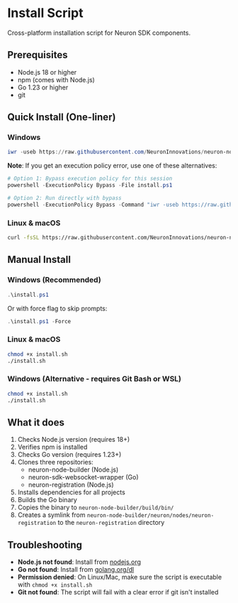 # Install Script

Cross-platform installation script for Neuron SDK components.

## Prerequisites

- Node.js 18 or higher
- npm (comes with Node.js)
- Go 1.23 or higher
- git

## Quick Install (One-liner)

### Windows
```powershell
iwr -useb https://raw.githubusercontent.com/NeuronInnovations/neuron-node-builder-installer/main/install.ps1 | iex
```

**Note**: If you get an execution policy error, use one of these alternatives:
```powershell
# Option 1: Bypass execution policy for this session
powershell -ExecutionPolicy Bypass -File install.ps1

# Option 2: Run directly with bypass
powershell -ExecutionPolicy Bypass -Command "iwr -useb https://raw.githubusercontent.com/NeuronInnovations/neuron-node-builder-installer/main/install.ps1 | iex"
```

### Linux & macOS
```bash
curl -fsSL https://raw.githubusercontent.com/NeuronInnovations/neuron-node-builder-installer/main/install.sh -o install.sh ; chmod +x install.sh ; ./install.sh
```

## Manual Install

### Windows (Recommended)

```powershell
.\install.ps1
```

Or with force flag to skip prompts:
```powershell
.\install.ps1 -Force
```

### Linux & macOS

```bash
chmod +x install.sh
./install.sh
```

### Windows (Alternative - requires Git Bash or WSL)

```bash
chmod +x install.sh
./install.sh
```

## What it does

1. Checks Node.js version (requires 18+)
2. Verifies npm is installed
3. Checks Go version (requires 1.23+)
4. Clones three repositories:
   - neuron-node-builder (Node.js)
   - neuron-sdk-websocket-wrapper (Go)
   - neuron-registration (Node.js)
5. Installs dependencies for all projects
6. Builds the Go binary
7. Copies the binary to `neuron-node-builder/build/bin/`
8. Creates a symlink from `neuron-node-builder/neuron/nodes/neuron-registration` to the `neuron-registration` directory

## Troubleshooting

- **Node.js not found**: Install from [nodejs.org](https://nodejs.org/)
- **Go not found**: Install from [golang.org/dl](https://golang.org/dl/)
- **Permission denied**: On Linux/Mac, make sure the script is executable with `chmod +x install.sh`
- **Git not found**: The script will fail with a clear error if git isn't installed

